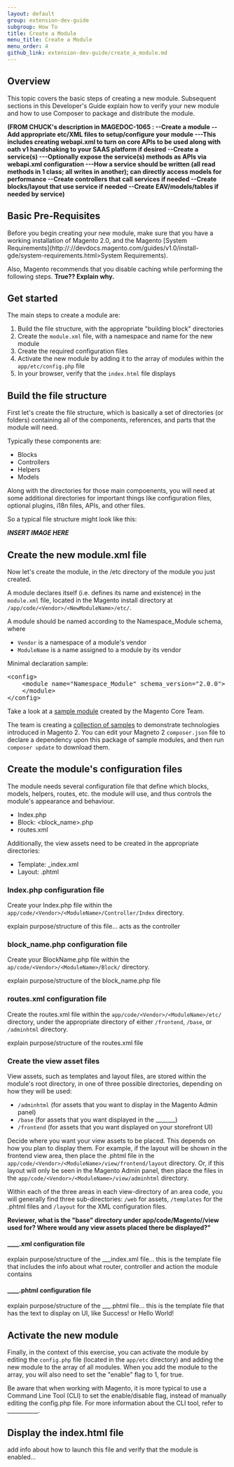 ```yaml
---
layout: default
group: extension-dev-guide
subgroup: How To
title: Create a Module
menu_title: Create a Module
menu_order: 4
github_link: extension-dev-guide/create_a_module.md
---
```


<h2 id="create-module-overview">Overview</h2>

This topic covers the basic steps of creating a new module. Subsequent sections in this Developer's Guide explain how to verify your new module and how to use Composer to package and distribute the module.

**(FROM CHUCK's description in MAGEDOC-1065 :
--Create a module 
--Add appropriate etc/XML files to setup/configure your module 
---This includes creating webapi.xml to turn on core APIs to be used along with oath v1 handshaking to your SAAS platform if desired 
--Create a service(s) 
---Optionally expose the service(s) methods as APIs via webapi.xml configuration 
---How a service should be written (all read methods in 1 class; all writes in another); can directly access models for performance 
--Create controllers that call services if needed 
--Create blocks/layout that use service if needed 
--Create EAV/models/tables if needed by service)**

<h2 id="create-module-basics">Basic Pre-Requisites</h2>
Before you begin creating your new module, make sure that you have a working installation of Magento 2.0, and the Magento [System Requirements](http://://devdocs.magento.com/guides/v1.0/install-gde/system-requirements.html>System Requirements).

Also, Magento recommends that you disable caching while performing the following steps. **True?? Explain why.**

<h2 id="create-module-code-setup">Get started</h2>
The main steps to create a module are:

1. Build the file structure, with the appropriate "building block" directories
2. Create the `module.xml` file, with a namespace and name for the new module 
3. Create the required configuration files
4. Activate the new module by adding it to the array of modules within the `app/etc/config.php` file
5. In your browser, verify that the `index.html` file displays


<h2 id="create-module-file-structure">Build the file structure</h2>
First let's create the file structure, which is basically a set of directories (or folders) containing all of the components, references, and parts that the module will need. 

Typically these components are:

* Blocks
* Controllers
* Helpers
* Models

Along with the directories for those main compoenents, you will need at some additional directories for important things like configuration files, optional plugins, i18n files, APIs, and other files.

So a typical file structure might look like this:

***INSERT IMAGE HERE***

<h2 id="create-module-naming">Create the new module.xml file</h2>
Now let's create the module, in the /etc directory of the module you just created.

A module declares itself (i.e. defines its name and existence) in the `module.xml` file, located in the Magento install directory at `/app/code/<Vendor>/<NewModuleName>/etc/`. 

A module should be named according to the Namespace_Module schema, where

* `Vendor` is a namespace of a module's vendor
* `ModuleName` is a name assigned to a module by its vendor

Minimal declaration sample:

<pre>
&lt;config>
    &lt;module name="Namespace_Module" schema_version="2.0.0">
    &lt;/module>
&lt;/config>
</pre>

<div class="bs-callout bs-callout-info" id="info">
                  <p>Take a look at a <a href="https://github.corp.ebay.com/magento2/magento2-samples"> sample module</a> created by the Magento Core Team. </p>
                  <p>The team is creating a <a href="https://github.corp.ebay.com/magento2/magento2-samples">collection of samples</a> to demonstrate technologies introduced in Magento 2. You can edit your Magneto 2 <code>composer.json</code> file to declare a dependency upon this package of sample modules, and then run <code>composer update</code> to download them.
                  </p>
               </div>


<h2 id="create-module-config.xml">Create the module's configuration files</h2>

The module needs several configuration file that define which blocks, models, helpers, routes, etc. the module will use, and thus controls the module's appearance and behaviour.

* Index.php
* Block: <block_name>.php
* routes.xml

Additionally, the view assets need to be created in the appropriate directories:

* Template: <name>_index.xml
* Layout: <name>.phtml

<h3 id="create-module-index.php">Index.php configuration file</h3>

Create your Index.php file within the `app/code/<Vendor>/<ModuleName>/Controller/Index` directory. 

explain purpose/structure of this file... acts as the controller

<h3 id="create-module-block_name.php">block_name.php configuration file</h3>

Create your BlockName.php file within the `ap/code/<Vendor>/<ModuleName>/Block/` directory.

explain purpose/structure of the block_name.php file

<h3 id="create-module-block_name.php">routes.xml configuration file</h3>

Create the routes.xml file within the `app/code/<Vendor>/<ModuleName>/etc/` directory, under the appropriate directory of either `/frontend`, `/base`, or `/adminhtml` directory. 

explain purpose/structure of the routes.xml file


<h3 id="create-module-view-assets">Create the view asset files</h3>

View assets, such as templates and layout files, are stored within the module's root directory, in one of three possible directories, depending on how they will be used:

* `/adminhtml` (for assets that you want to display in the Magento Admin panel)
* `/base` (for assets that you want displayed in the _______)
* `/frontend` (for assets that you want displayed on your storefront UI)

Decide where you want your view assets to be placed. This depends on how you plan to display them. For example, if the layout will be shown in the frontend view area, then place the .phtml file in the `app/code/<Vendor>/<ModuleName>/view/frontend/layout` directory. Or, if this layout will only be seen in the Magento Admin panel, then place the files in the `app/code/<Vendor>/<ModuleName>/view/adminhtml` directory.

Within each of the three areas in each view-directory of an area code, you will generally find three sub-directories: `/web` for assets, `/templates` for the .phtml files and `/layout` for the XML configuration files. 

**Reviewer, what is the "base" directory under app/code/Magento/<Module>/view used for? Where would any view assets placed there be displayed?"** 

<h4 id="create-module-____.xml">____.xml configuration file</h4>

explain purpose/structure of the ___index.xml file... this is the template file that includes the info about what router, controller and action the module contains

<h4 id="create-module-____.phtml">____.phtml configuration file</h4>


explain purpose/structure of the ___.phtml file... this is the template file that has the text to display on UI, like Success! or Hello World! 

<h2 id="create-module-activate.xml">Activate the new module</h2>

Finally, in the context of this exercise, you can activate the module by editing the `config.php` file (located in the `app/etc` directory) and adding the new module to the array of all modules. When you add the module to the array, you will also need to set the "enable" flag to 1, for true.

<div class="bs-callout bs-callout-info" id="info">

  <p>Be aware that when working with Magento, it is more typical to use a Command Line Tool (CLI) to set the enable/disable flag, instead of manually editing the config.php file. For more information about the CLI tool, refer to ___________.
  </p>
</div>


<h2 id="create-module-launch">Display the index.html file</h2>

add info about how to launch this file and verify that the module is enabled...




